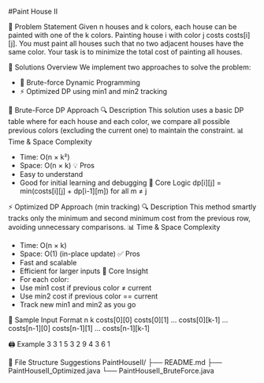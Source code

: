  #Paint House II 
 
📘 Problem Statement
Given n houses and k colors, each house can be painted with one of the k colors. Painting house i with color j costs costs[i][j]. You must paint all houses such that no two adjacent houses have the same color.
Your task is to minimize the total cost of painting all houses.

🚀 Solutions Overview
We implement two approaches to solve the problem:
- 🐢 Brute-force Dynamic Programming
- ⚡ Optimized DP using min1 and min2 tracking

🐢 Brute-Force DP Approach
🔍 Description
This solution uses a basic DP table where for each house and each color, we compare all possible previous colors (excluding the current one) to maintain the constraint.
📊 Time & Space Complexity
- Time: O(n × k²)
- Space: O(n × k)
💡 Pros
- Easy to understand
- Good for initial learning and debugging
🧱 Core Logic
dp[i][j] = min(costs[i][j] + dp[i-1][m]) for all m ≠ j



⚡ Optimized DP Approach (min tracking)
🔍 Description
This method smartly tracks only the minimum and second minimum cost from the previous row, avoiding unnecessary comparisons.
📊 Time & Space Complexity
- Time: O(n × k)
- Space: O(1) (in-place update)
✅ Pros
- Fast and scalable
- Efficient for larger inputs
🧠 Core Insight
- For each color:
- Use min1 cost if previous color ≠ current
- Use min2 cost if previous color == current
- Track new min1 and min2 as you go

🧪 Sample Input Format
n k
costs[0][0] costs[0][1] ... costs[0][k-1]
...
costs[n-1][0] costs[n-1][1] ... costs[n-1][k-1]


🖨️ Example
3 3
1 5 3
2 9 4
3 6 1



📁 File Structure Suggestions
PaintHouseII/
├── README.md
├── PaintHouseII_Optimized.java
└── PaintHouseII_BruteForce.java




